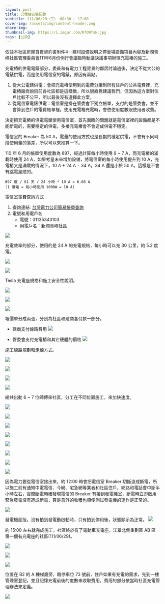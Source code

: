 ```yaml
---
layout: post
title: 充電樁安裝記錄
subtitle: 111/06/29（三） 08:30 ~ 17:00
cover-img: /assets/img/content-header.png
share-img: 
thumbnail-img: https://i.imgur.com/RfOWTsN.jpg
tags: [公設]
---
```


依據本社區房屋買賣契約書附件4－建材設備說明之停車場設備項目內容及新潤青峰社區管理委員會111年6月份例行會議臨時動議決議事項辦理充電樁的施工。

充電樁的供電電錶部分，委員和有電力工程背景的鄰居討論過後，決定不從大公的電錶供電，而是使用電信室的電錶，原因有兩點。

1. 從大公電錶供電：會把充電樁使用到的電費分攤到所有住戶的公共電費裡，充電樁廠商說目前各社區都是這樣做，所以很直覺建議我們，但因為這方案對住戶比較不公平，所以最後沒有選擇此方案。
2. 從電信室電錶供電：電信室是掛在管委會下獨立帳單，支付的是管委會，並不會算到住戶的電費帳單裡。使用充電樁充電時，會依使用度數跟使用者收費。

決定把充電樁的供電電錶使用電信室，首先面臨的問題就是電信室裡的設備都是不能斷電的，需要穩定的供電，多接充電樁會不會造成供電不穩定。

電信室的 Breaker 為 50 A，電量的使用方式也是長期的穩定供電，不會有不同時段使用量的落差，所以可以來推算一下。

110 年 6 月的帳單使用度數為 897，經過計算每小時使用 6 ~ 7 A，而充電樁的滿載時使用 24 A，如果考量未來增加設備，將電信室的每小時使用提升到 10 A，充電樁又是滿載的情況下，10 A + 24 A = 34 A，34 A 還是小於 50 A，這樣是不會有跳電風險的。

```
897 度 / 61 天 / 24 小時 * 10 A = 6.08 A
(1 度電 = 每小時使用 1000W = 10 A)
```

電信室電費查詢方式

1. 查詢連結: [台灣電力公司簡易帳單查詢](https://ebpps2.taipower.com.tw/simplebill/simple-query-bill)  
2. 電號和用電戶名
    - 電號：01135343103
    - 用電戶名：新潤青峰社區

![](https://i.imgur.com/wh9M5AH.jpg)

充電效率的部分，使用的是 24 A 的充電規格，每小時可以充 30 公里，約 5.2 度電。

![](https://i.imgur.com/cNLWGOF.png)

![](https://i.imgur.com/O6hEu8i.png)

Tesla 充電座規格和施工安全性說明。

![](https://i.imgur.com/mVec7Cc.png)

![](https://i.imgur.com/3swFPmb.png)

![](https://i.imgur.com/0ZyUh3f.png)

報價單分成兩張，分別為社區和建商各付款一部分。

- 建商支付線路費用
![](https://i.imgur.com/PQBGgyz.png)

- 管委會支付充電樁和其它硬體的價格
![](https://i.imgur.com/NPXqjtN.png)

施工線路規劃和走線方式。

![](https://i.imgur.com/vQo0z5x.png)

![](https://i.imgur.com/JIrCG2u.png)

![](https://i.imgur.com/fCeXBVq.png)

![](https://i.imgur.com/GggG9o3.png)

總共出動 6 ~ 7 位師傅來社區，分工在不同位置施工，來加快速度。

![](https://i.imgur.com/hBQqEAP.jpg)

![](https://i.imgur.com/oSjyC9V.jpg)

![](https://i.imgur.com/sUeIDBM.jpg)

![](https://i.imgur.com/rC3pjSU.jpg)

![](https://i.imgur.com/kHTy2mX.jpg)

![](https://i.imgur.com/7v6WC9W.jpg)

![](https://i.imgur.com/ADilfj3.jpg)

![](https://i.imgur.com/ATQi1yc.jpg)

因為電力要從電信室接出來，約 12:00 時會把電信室 Breaker 切斷造成斷電，所以施工前有通知中電電信、今網、宅急網等業者和社區住戶，網路和電話會中斷半小時左右，實際斷電時確發現電信的 Breaker 有接到發電機室，斷電時立即啟用緊急發電沒有造成斷電，算是意外的收穫也順便測試發電機的運作是正常的。

![](https://i.imgur.com/DNRXI7U.jpg)

發電機面版，沒有拍到發電動啟動時，只有拍到停用後，狀態顯示為正常。
![](https://i.imgur.com/o3iioKM.jpg)

約 15:00 左右就完成施工，社區終於有了電動車充電座，江翠北側重劃區 AB 區第一個有充電座的社區(111/06/29)。

![](https://i.imgur.com/RfOWTsN.jpg)

![](https://i.imgur.com/t3EuEXe.jpg)

![](https://i.imgur.com/pJvNadB.jpg)

位置在 B2 的 A 棟梯廳旁，臨停車位 73 號前，住戶如果有充電的需求，先到一樓管理室登記，並且記錄充電前後的度數來收取費用，費用的部分依當時社區充電管理辦法來定義。

![](https://i.imgur.com/P07s8O6.png)
